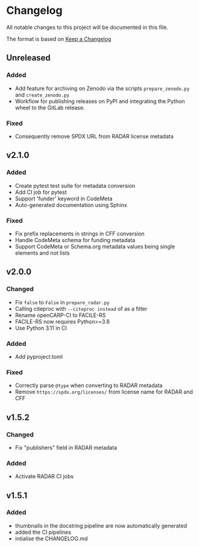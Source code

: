 # Changelog
All notable changes to this project will be documented in this file.

The format is based on [Keep a Changelog](https://keepachangelog.com/en/1.0.0/)

## Unreleased

### Added
- Add feature for archiving on Zenodo via the scripts `prepare_zenodo.py` and `create_zenodo.py`
- Workflow for publishing releases on PyPI and integrating the Python wheel to the GitLab release.

### Fixed
- Consequently remove SPDX URL from RADAR license metadata

## v2.1.0

### Added
- Create pytest test suite for metadata conversion
- Add CI job for pytest
- Support 'funder' keyword in CodeMeta
- Auto-generated documentation using Sphinx

### Fixed
- Fix prefix replacements in strings in CFF conversion
- Handle CodeMeta schema for funding metadata
- Support CodeMeta or Schema.org metadata values being single elements and not lists

## v2.0.0

### Changed
- Fix `false` to `False` in `prepare_radar.py`
- Calling citeproc with `--citeproc instead` of as a filter
- Rename openCARP-CI to FACILE-RS
- FACILE-RS now requires Python>=3.8
- Use Python 3.11 in CI

### Added
- Add pyproject.toml

### Fixed
- Correctly parse `@type` when converting to RADAR metadata
- Remove `https://spdx.org/licenses/` from license name for RADAR and CFF

## v1.5.2

### Changed
- Fix "publishers" field in RADAR metadata

### Added
- Activate RADAR CI jobs

## v1.5.1

### Added
- thumbnails in the docstring pipeline are now automatically generated
- added the CI pipelines
- intialise the CHANGELOG.md
